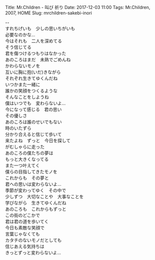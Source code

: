 Title: Mr.Children - 叫び 祈り
Date: 2017-12-03 11:00
Tags: Mr.Children, 2007, HOME
Slug: mrchildren-sakebi-inori


--  
すれちげいも　少しの思いちがいも  
必要なのかな…  
今はそれも　二人を深めてる  
そう信じてる  
君を傷つけるつもりはなかった  
あのころはまだ　未熟でごめんね  
かわらないモノを  
互いに胸に抱(いだ)きながら  
それぞれ生きてゆくんだね  
いつかまた一緒に  
誰かの笑顔をつくるような  
そんなことをしようね  
僕はいつでも　変わらないよ…  
今になって感じる　君の思い  
その優しさ  
あのころは誰のせいでもない  
時のいたずら  
分かり合えると信じて歩いて  
来たよね　ずっと　今日を探して  
がむしゃらに走った  
あのころの僕たちの夢は  
もっと大きくなってる  
また一つ叶えてく  
僕らの目指してきたモノを  
これからも　その夢と  
君への思いは変わらないよ…  
季節が変わってゆく　その中で  
少しずつ　大切なことや　大事なことを  
学びながら　生きてゆくんだね  
あのころも　これからもずっと  
この街のどこかで  
君は君の道を歩いてく  
今日も素敵な笑顔で  
言葉じゃなくても  
カタチのないモノだとしても  
信じあえる気持ちは  
きっとずっと変わらないよ…  

